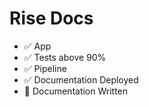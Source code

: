 # Rise Docs

-   ✅ App
-   ✅ Tests above 90%
-   ✅ Pipeline
-   ✅ Documentation Deployed
-   🔲 Documentation Written
